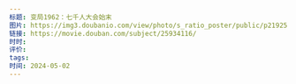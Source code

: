```yaml
---
标题: 变局1962：七千人大会始末
图片: https://img3.doubanio.com/view/photo/s_ratio_poster/public/p2192597742.webp
链接: https://movie.douban.com/subject/25934116/
时时: 
评价: 
tags: 
时间: 2024-05-02
---
```


